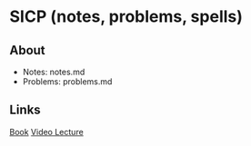 # SICP (notes, problems, spells)

## About
- Notes: notes.md
- Problems: problems.md

## Links
[Book](https://mitpress.mit.edu/sites/default/files/sicp/full-text/book/book-Z-H-10.html#%_sec_1.1)
[Video Lecture](https://archive.org/details/ucberkeley_webcast_zmYqShvVDh4)
